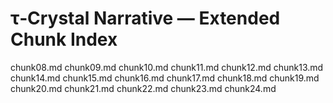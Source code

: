 # τ‑Crystal Narrative — Extended Chunk Index
chunk08.md
chunk09.md
chunk10.md
chunk11.md
chunk12.md
chunk13.md
chunk14.md
chunk15.md
chunk16.md
chunk17.md
chunk18.md
chunk19.md
chunk20.md
chunk21.md
chunk22.md
chunk23.md
chunk24.md
